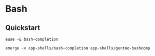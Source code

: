 # Bash

## Quickstart
```
euse -E bash-completion
```

```
emerge -v app-shells/bash-completion app-shells/gentoo-bashcomp
```
